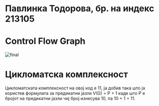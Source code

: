 # Павлинка Тодорова, бр. на индекс 213105
# Control Flow Graph
![final](https://github.com/pavlinkatt/SI_2023_lab2_213105/assets/126609209/ecddc1b8-a002-453f-a7ae-3667b1cab6e7)
# Цикломатска комплексност
Цикломатската комплексност на овој код е 11, ја добив така што ја користев формулата за предикатни јазли V(G) = P + 1 каде што P е бројот на предикатни јазли чиј број изнесува 10, па 10 + 1 = 11.


